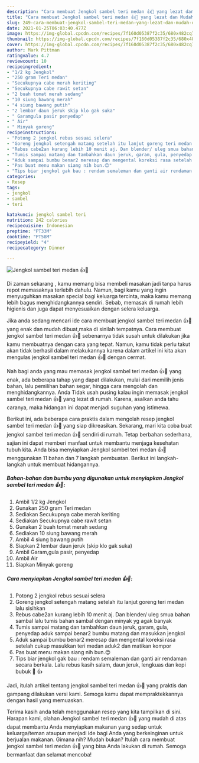 ```yaml
---
description: "Cara membuat Jengkol sambel teri medan 👍🤤 yang lezat dan Mudah Dibuat"
title: "Cara membuat Jengkol sambel teri medan 👍🤤 yang lezat dan Mudah Dibuat"
slug: 249-cara-membuat-jengkol-sambel-teri-medan-yang-lezat-dan-mudah-dibuat
date: 2021-01-25T06:03:40.477Z
image: https://img-global.cpcdn.com/recipes/7f160d05387f2c35/680x482cq70/jengkol-sambel-teri-medan-👍🤤-foto-resep-utama.jpg
thumbnail: https://img-global.cpcdn.com/recipes/7f160d05387f2c35/680x482cq70/jengkol-sambel-teri-medan-👍🤤-foto-resep-utama.jpg
cover: https://img-global.cpcdn.com/recipes/7f160d05387f2c35/680x482cq70/jengkol-sambel-teri-medan-👍🤤-foto-resep-utama.jpg
author: Mark Pittman
ratingvalue: 4.7
reviewcount: 10
recipeingredient:
- "1/2 kg Jengkol"
- "250 gram Teri medan"
- "Secukupnya cabe merah keriting"
- "Secukupnya cabe rawit setan"
- "2 buah tomat merah sedang"
- "10 siung bawang merah"
- "4 siung bawang putih"
- "2 lembar daun jeruk skip klo gak suka"
- " Garamgula pasir penyedap"
- " Air"
- " Minyak goreng"
recipeinstructions:
- "Potong 2 jengkol rebus sesuai selera"
- "Goreng jengkol setengah matang setelah itu lanjut goreng teri medan lalu sisihkan"
- "Rebus cabe2an kurang lebih 10 menit aj. Dan blender/ uleg smua bahan sambal lalu tumis bahan sambal dengan minyak yg agak banyak"
- "Tumis sampai matang dan tambahkan daun jeruk, garam, gula, penyedap aduk sampai benar2 bumbu matang dan masukkan jengkol"
- "Aduk sampai bumbu benar2 meresap dan mengental koreksi rasa setelah cukup masukkan teri medan aduk2 dan matikan kompor"
- "Pas buat menu makan siang nih bun.😊"
- "Tips biar jengkol gak bau : rendam semaleman dan ganti air rendaman secara berkala. Lalu rebus kasih salam, daun jeruk, lengkuas dan kopi bubuk 🤩 👍"
categories:
- Resep
tags:
- jengkol
- sambel
- teri

katakunci: jengkol sambel teri 
nutrition: 242 calories
recipecuisine: Indonesian
preptime: "PT33M"
cooktime: "PT58M"
recipeyield: "4"
recipecategory: Dinner

---
```



![Jengkol sambel teri medan 👍🤤](https://img-global.cpcdn.com/recipes/7f160d05387f2c35/680x482cq70/jengkol-sambel-teri-medan-👍🤤-foto-resep-utama.jpg)

Di zaman  sekarang , kamu memang bisa membeli masakan jadi tanpa harus repot memasaknya terlebih dahulu. Namun, bagi kamu yang ingin menyuguhkan masakan special bagi keluarga tercinta, maka kamu memang lebih bagus menghidangkannya sendiri. Sebab, memasak di rumah lebih higienis dan juga dapat menyesuaikan dengan selera keluarga.

Jika anda sedang mencari ide cara membuat jengkol sambel teri medan 👍🤤 yang enak dan mudah dibuat,maka di sinilah tempatnya. Cara membuat jengkol sambel teri medan 👍🤤  sebenarnya tidak susah untuk dilakukan jika kamu membuatnya dengan cara yang tepat. Namun, kamu tidak perlu takut akan tidak berhasil dalam melakukannya 
karena dalam artikel ini kita akan mengulas jengkol sambel teri medan 👍🤤 dengan cermat.  



Nah bagi anda yang mau memasak jengkol sambel teri medan 👍🤤 yang enak, ada beberapa tahap yang dapat dilakukan, mulai dari memilih jenis bahan, lalu pemilihan bahan segar, hingga cara mengolah dan menghidangkannya. Anda Tidak usah pusing kalau ingin memasak jengkol sambel teri medan 👍🤤 yang lezat di rumah. Karena, asalkan anda  tahu caranya, maka hidangan ini dapat menjadi suguhan yang istimewa.

Berikut ini, ada beberapa cara praktis  dalam mengolah resep jengkol sambel teri medan 👍🤤 yang siap dikreasikan. Sekarang, mari kita coba buat jengkol sambel teri medan 👍🤤 sendiri di rumah. Tetap berbahan sederhana, sajian ini dapat memberi manfaat untuk membantu menjaga kesehatan tubuh kita. Anda bisa menyiapkan Jengkol sambel teri medan 👍🤤 menggunakan 11 bahan dan 7 langkah pembuatan. Berikut ini langkah-langkah untuk membuat hidangannya.

<!--inarticleads1-->

##### Bahan-bahan dan bumbu yang digunakan untuk menyiapkan Jengkol sambel teri medan 👍🤤:

1. Ambil 1/2 kg Jengkol
1. Gunakan 250 gram Teri medan
1. Sediakan Secukupnya cabe merah keriting
1. Sediakan Secukupnya cabe rawit setan
1. Gunakan 2 buah tomat merah sedang
1. Sediakan 10 siung bawang merah
1. Ambil 4 siung bawang putih
1. Siapkan 2 lembar daun jeruk (skip klo gak suka)
1. Ambil  Garam,gula pasir, penyedap
1. Ambil  Air
1. Siapkan  Minyak goreng




<!--inarticleads2-->

##### Cara menyiapkan Jengkol sambel teri medan 👍🤤:

1. Potong 2 jengkol rebus sesuai selera
1. Goreng jengkol setengah matang setelah itu lanjut goreng teri medan lalu sisihkan
1. Rebus cabe2an kurang lebih 10 menit aj. Dan blender/ uleg smua bahan sambal lalu tumis bahan sambal dengan minyak yg agak banyak
1. Tumis sampai matang dan tambahkan daun jeruk, garam, gula, penyedap aduk sampai benar2 bumbu matang dan masukkan jengkol
1. Aduk sampai bumbu benar2 meresap dan mengental koreksi rasa setelah cukup masukkan teri medan aduk2 dan matikan kompor
1. Pas buat menu makan siang nih bun.😊
1. Tips biar jengkol gak bau : rendam semaleman dan ganti air rendaman secara berkala. Lalu rebus kasih salam, daun jeruk, lengkuas dan kopi bubuk 🤩 👍




Jadi, itulah artikel tentang  jengkol sambel teri medan 👍🤤  yang praktis dan gampang dilakukan versi kami. Semoga kamu dapat mempraktekkannya dengan hasil yang memuaskan. 

Terima kasih anda telah menggunakan resep yang kita tampilkan di sini. Harapan kami, olahan  Jengkol sambel teri medan 👍🤤 yang mudah di atas dapat membantu Anda menyiapkan makanan yang sedap untuk keluarga/teman ataupun menjadi ide bagi Anda yang berkeinginan untuk berjualan makanan. Gimana nih? Mudah bukan? Itulah cara membuat jengkol sambel teri medan 👍🤤 yang bisa Anda lakukan di rumah. Semoga bermanfaat dan selamat mencoba!

